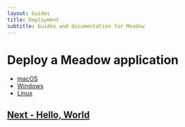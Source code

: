 ```yaml
---
layout: Guides
title: Deployment
subtitle: Guides and documentation for Meadow
---
```


# Deploy a Meadow application

* [macOS](macos/)
* [Windows](Windows/)
* [Linux](Linux/)

## [Next - Hello, World](/Guides/Getting_Started/Hello_World/)